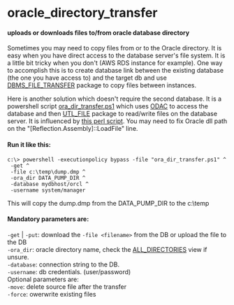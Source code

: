 # oracle_directory_transfer
#### uploads or downloads files to/from oracle database directory

Sometimes you may need to copy files from or to the Oracle directory.
It is easy when you have direct access to the database server's file system.
It is a little bit tricky when you don't (AWS RDS instance for example).
One way to accomplish this is to create database link between the existing database (the one you have access to) and the target db 
 and use [DBMS_FILE_TRANSFER](https://docs.oracle.com/en/database/oracle/oracle-database/19/arpls/DBMS_FILE_TRANSFER.html) package to copy files between instances.

Here is another solution which doesn't require the second database.
It is a powershell script [ora_dir_transfer.ps1](https://github.com/anilech/oracle_directory_transfer) which uses [ODAC](https://www.oracle.com/technetwork/topics/dotnet/downloads/odacdeploy-4242173.html) to access the database and then [UTL_FILE](https://docs.oracle.com/en/database/oracle/oracle-database/19/arpls/UTL_FILE.html) package to read/write files on the database server.
It is influenced by [this perl script](https://stackoverflow.com/questions/29431398/perl-script-to-download-raw-files-from-amazon-oracle-rds).
You may need to fix Oracle dll path on the "[Reflection.Assembly]::LoadFile" line.

#### Run it like this:
```
c:\> powershell -executionpolicy bypass -file "ora_dir_transfer.ps1" ^
 -get ^
 -file c:\temp\dump.dmp ^
 -ora_dir DATA_PUMP_DIR ^
 -database mydbhost/orcl ^
 -username system/manager
```
This will copy the dump.dmp from the DATA_PUMP_DIR to the c:\temp

#### Mandatory parameters are:
`-get` | `-put`: download the `-file <filename>` from the DB or upload the file to the DB  
`-ora_dir`: oracle directory name, check the [ALL_DIRECTORIES](https://docs.oracle.com/en/database/oracle/oracle-database/19/refrn/ALL_DIRECTORIES.html) view if unsure.  
`-database`: connection string to the DB.  
`-username`: db credentials. (user/password)  
Optional parameters are:  
`-move`: delete source file after the transfer  
`-force`: owerwrite existing files  

